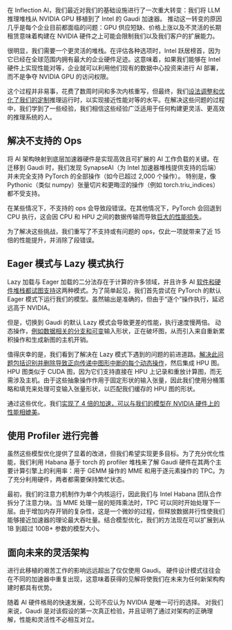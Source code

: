 在 Inflection AI，我们最近对我们的基础设施进行了一次重大转变：我们将 LLM 推理堆栈从 NVIDIA GPU 移植到了 Intel 的 Gaudi 加速器。 推动这一转变的原因几乎是每个企业目前都面临的问题：GPU 供应短缺、价格上涨以及不灵活的长期租赁意味着构建在 NVIDIA 硬件之上可能会限制我们以及我们客户的扩展能力。

很明显，我们需要一个更灵活的堆栈。在评估各种选项时，Intel 跃居榜首，因为它已经在全球范围内拥有最大的企业硬件足迹。这意味着，如果我们能够在 Intel 硬件上实现性能对等，企业就可以利用他们现有的数据中心投资来进行 AI 部署，而不是争夺 NVIDIA GPU 的访问权限。

这个过程并非易事，花费了数周时间和多次内核重写，但最终，我们[设法调整和优化了我们的定制](https://thenewstack.io/how-to-optimize-customer-identity-and-access-management/)推理运行时，以实现接近性能对等的水平。在解决这些问题的过程中，我们学到了一些经验，我们相信这些经验广泛适用于任何构建更灵活、更高效的推理系统的人。

## **解决不支持的 Ops**

将 AI 架构映射到底层加速器硬件是实现高效且可扩展的 AI 工作负载的关键。在迁移到 Gaudi 时，我们发现 SynapseAI（为 Intel 加速器堆栈提供支持的后端）并未完全支持 PyTorch 的全部操作（如今已超过 2,000 个操作）。 特别是，像 Pythonic（类似 numpy）张量切片和更晦涩的操作（例如 torch.triu\_indices）都不受支持。

在某些情况下，不支持的 ops 会导致段错误。在其他情况下，PyTorch 会回退到 CPU 执行，这会因 CPU 和 HPU 之间的数据传输而导致[巨大的性能损失](https://thenewstack.io/processing-large-data-sets-in-fine-grained-parallel-streams-with-sql/)。

为了解决这些挑战，我们重写了不支持或有问题的 ops，仅此一项就带来了近 15 倍的性能提升，并消除了段错误。

## **Eager 模式与 Lazy 模式执行**

Lazy 加载与 Eager 加载的二分法存在于计算的许多领域，并且许多 AI [软件和硬件堆栈都试图支持](https://thenewstack.io/nvidia-wants-more-programming-languages-to-support-cuda/)这两种模式。为了简单起见，我们首先尝试在 PyTorch 的默认 Eager 模式下运行我们的模型。虽然输出是准确的，但由于“逐个”操作执行，延迟远高于 NVIDIA。

但是，切换到 Gaudi 的默认 Lazy 模式会导致更差的性能，执行速度慢两倍。 动态操作，[例如数据相关的分支和可变](https://thenewstack.io/transparency-from-behind-the-generative-ai-curtain/)输入形状，正在破坏图，从而引入来自重新累积操作和生成新图的主机开销。

值得庆幸的是，我们看到了解决在 Lazy 模式下遇到的问题的前进道路。[解决此问题包括识别并删除导致正向传递中图形中断的每个动态操作](https://thenewstack.io/5-steps-to-identify-and-address-incident-response-gaps/)，然后集成 HPU 图。 HPU 图类似于 CUDA 图，因为它们支持直接在 HPU 上记录和重放计算图，而无需涉及主机。由于这些抽象操作作用于固定形状的输入张量，因此我们使用分桶策略和填充来处理可变输入张量形状，以匹配我们缓存的 HPU 图的形状。

通过这些优化，我们[实现了 4 倍的加速，可以与我们的模型在 NVIDIA 硬件上的性能相媲美](https://thenewstack.io/5-tips-to-achieve-performance-engineering-at-scale/)。

## **使用 Profiler 进行完善**

虽然这些模型优化提供了显着的改进，但我们希望实现更多目标。为了充分优化性能，我们利用 Habana 基于 torch 的 profiler 堆栈来了解 Gaudi 硬件在其两个主要计算引擎上的利用率：用于 GEMM 操作的 MME 和用于逐元素操作的 TPC。为了充分利用硬件，两者都需要保持繁忙状态。

最初，我们的注意力机制作为单个内核运行，因此我们与 Intel Habana 团队合作拆分了注意力块。当 MME 处理一层的矩阵乘法时，TPC 可以同时开始处理下一层。由于增加内存开销的复杂性，这是一个微妙的过程，但释放数据并行性使我们能够接近加速器的理论最大吞吐量。结合模型优化，我们的方法现在可以扩展到从 1B 到超过 100B+ 参数的模型大小。

## **面向未来的灵活架构**

进行此移植的艰苦工作的影响远远超出了仅仅使用 Gaudi。 硬件设计模式往往会在不同的加速器中重复出现，这意味着获得的见解将使我们在未来为任何新架构构建时都具有优势。

随着 AI 硬件格局的快速发展，公司不应认为 NVIDIA 是唯一可行的选择。 对我们来说，Gaudi 是对该假设的第一次真正检验，并且证明了通过对架构的正确理解，性能和灵活性不必相互对立。